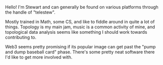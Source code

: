 Hello! I'm Stewart and can generally be found on various platforms through the handle of "telestew".

Mostly trained in Math, some CS, and like to fiddle around in quite a lot of things.
Topology is my main jam, music is a common activity of mine, and topological data analysis seems like something I should work towards contributing to.

Web3 seems pretty promising if its popular image can get past the "pump and dump baseball card" phase. There's some pretty neat software there I'd like to get more involved with.

<!---
telestew/telestew is a ✨ special ✨ repository because its `README.md` (this file) appears on your GitHub profile.
You can click the Preview link to take a look at your changes.
--->
